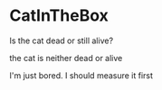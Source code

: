 # CatInTheBox
Is the cat dead or still alive?

the cat is neither dead or alive

I'm just bored. 
I should measure it first 

